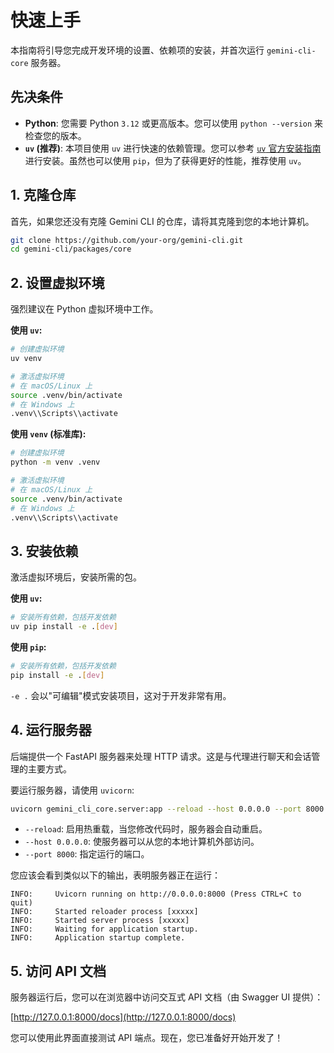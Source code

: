 # 快速上手

本指南将引导您完成开发环境的设置、依赖项的安装，并首次运行 `gemini-cli-core` 服务器。

## 先决条件

- **Python**: 您需要 Python `3.12` 或更高版本。您可以使用 `python --version` 来检查您的版本。
- **`uv` (推荐)**: 本项目使用 `uv` 进行快速的依赖管理。您可以参考 [`uv` 官方安装指南](https://github.com/astral-sh/uv#installation)进行安装。虽然也可以使用 `pip`，但为了获得更好的性能，推荐使用 `uv`。

## 1. 克隆仓库

首先，如果您还没有克隆 Gemini CLI 的仓库，请将其克隆到您的本地计算机。

```bash
git clone https://github.com/your-org/gemini-cli.git
cd gemini-cli/packages/core
```

## 2. 设置虚拟环境

强烈建议在 Python 虚拟环境中工作。

**使用 `uv`:**
```bash
# 创建虚拟环境
uv venv

# 激活虚拟环境
# 在 macOS/Linux 上
source .venv/bin/activate
# 在 Windows 上
.venv\\Scripts\\activate
```

**使用 `venv` (标准库):**
```bash
# 创建虚拟环境
python -m venv .venv

# 激活虚拟环境
# 在 macOS/Linux 上
source .venv/bin/activate
# 在 Windows 上
.venv\\Scripts\\activate
```

## 3. 安装依赖

激活虚拟环境后，安装所需的包。

**使用 `uv`:**
```bash
# 安装所有依赖，包括开发依赖
uv pip install -e .[dev]
```

**使用 `pip`:**
```bash
# 安装所有依赖，包括开发依赖
pip install -e .[dev]
```
`-e .` 会以"可编辑"模式安装项目，这对于开发非常有用。

## 4. 运行服务器

后端提供一个 FastAPI 服务器来处理 HTTP 请求。这是与代理进行聊天和会话管理的主要方式。

要运行服务器，请使用 `uvicorn`:

```bash
uvicorn gemini_cli_core.server:app --reload --host 0.0.0.0 --port 8000
```

- `--reload`: 启用热重载，当您修改代码时，服务器会自动重启。
- `--host 0.0.0.0`: 使服务器可以从您的本地计算机外部访问。
- `--port 8000`: 指定运行的端口。

您应该会看到类似以下的输出，表明服务器正在运行：
```
INFO:     Uvicorn running on http://0.0.0.0:8000 (Press CTRL+C to quit)
INFO:     Started reloader process [xxxxx]
INFO:     Started server process [xxxxx]
INFO:     Waiting for application startup.
INFO:     Application startup complete.
```

## 5. 访问 API 文档

服务器运行后，您可以在浏览器中访问交互式 API 文档（由 Swagger UI 提供）：

[http://127.0.0.1:8000/docs](http://127.0.0.1:8000/docs)

您可以使用此界面直接测试 API 端点。现在，您已准备好开始开发了！ 